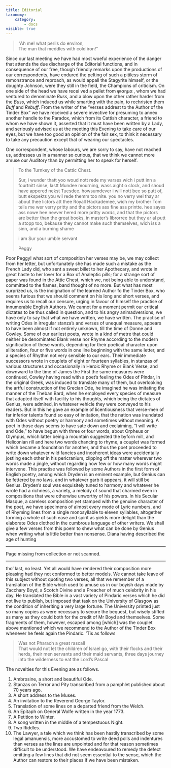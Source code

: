 ```yaml
---
title: Editorial
taxonomy:
    category:
        - docs
visible: true
---
```


> “Ah me! what perils do environ,  
The man that meddles with cold iron!”

Since our last meeting we have had most woeful experience of the danger that attends the due discharge of the Editorial functions, and in consequence of our free, though friendly remarks upon the productions of our correspondents, have endured the pelting of such a pitiless storm of remonstrance and reproach, as would appall the Stagyrite himself, or the doughty Johnson, were they still in the field, the Champions of criticism. On one side of the head we have recei ved a pellet from  φιαημα , whom we had ventured to denominate *Buss*, and a blow upon the other rather harder from the *Buss*, which induced us while smarting with the pain, to rechristen them *Buff* and *Rebuff*. From the writer of the “verses addrest to the Author of the Tinder Box” we have received a severe invective for presuming to annex another handle to the Paradox, which from its Cattish character, a friend to whom we have shown it, asserted that it must have been written by a Lady, and seriously advised us at the meeting this Evening to take care of our eyes, but we have too good an opinion of the fair sex, to think it necessary to take any precaution except that of wearing our spectacles.

One correspondent, whose labours, we are sorry to say, have not reached us, addresses us in a manner so curious, that we think we cannot more amuse our Auditory than by permitting her to speak for herself.

> To the Turnkey of the Cattic Chest.
> 
> Sur, i wunder thatt yoo woud nott rede my varses wich i putt inn a fourtnitt sinse, lastt Mundee mourning, wass aight o clock, and shoud have appered nekst Tuesdee. howsumdever i will nott bee so putt of, butt ekspekts you wil rede themm too nite. you no verry wel thay ar about thee lictors att thee Royall Hackademee, wich my brother Tom tells me wer verry pritty and the pictors ass fine ass printte. hee sayes ass nowe hee nevver hered more pritty *words*, and that the pictors are better than the great books, in master’s librorree
> but they ar al putt a stopp too, bekause they cannot make such themselves, wich iss a sinn, and a burning shame
> 
> i am Sur your umble servant
> 
> Peggy

Poor Peggy! what sort of composition her verses may be, we may collect from her letter, but unfortunately she has made such a mistake as the French Lady did, who sent a sweet billet to her Apothecary, and wrote in great haste to her lover for a Box of Analeptic pills; for a strange sort of paper was found in the Attic Chest, which we, not being able to understand, committed to the flames, band thought of no more. But what has most surprized us, is the indignation of the learned Author fo the Tinder Box, who seems furious that we should comment on his long and short verses, and requires us to recall our censure, urging in favour of himself the practise of innumerable English Authors. We cannot for a moment permit our critical dictates to be thus called in question, and to his angry animadversions, we have only to say that what we have written, we have written. The practise of writing Odes in irregular stanza’s and verses of unequal measure, appears to have been almost if not entirely unknown, till the time of Donne and Cowley. Some of our earliest poets, wrote in a kind of metre that could neither be denominated Blank verse nor Rhyme according to the modern signification of these words, depending for their poetical character upon alliteration, four or five words in one line beginning with the same letter, and a species of Rhythm not very sensible to our ears. Their immediate successors  wrote in couplets of eight or fourteen syllables, in stanzas of various structures and occasionally in Heroic Rhyme or Blank Verse, and downward to the time of James the First the same measures were continued, Cowley having read with a poet’s feeling the Odes of Pindar, in the original Greek, was induced to translate many of them, but overlooking the artful construction of the Grecian Ode, he imagined he was imitating the manner of the Theban Bard, when he employed every species of measure that adapted itself with facility to his thoughts, which being the dictates of Genius, were admired, in whatever vehicle they were conveyed to his readers. But in this he gave an example of licentiousness that verse-men of far inferior talents found so easy of imitation, that the nation was inundated with Odes without poetry or harmony and sometimes without meaning. A poet in those days seems to have sate down and exclaiming, “I will write and Ode,” to have begun with three or four words, about Orpheus or Olympus, which latter being a mountain suggested the byforn mill, and Heliconian rill and here two words chancing to rhyme, a couplet was formed which became a foundation for another, and thus the poet proceeded to write down whatever wild fancies and incoherent ideas were accidentally jostling each other in his pericranium, clipping off the matter wherever two words made a jingle, without regarding how few or how many words might intervene. This practise was followed by some Authors in the first form of English poetry, among which Dryden is an eminent example, but Genius can be fettered by no laws, and in whatever garb it appears, it will still be Genius. Dryden’s soul was exquisitely tuned to harmony and whatever he wrote had a richness, a variety, a melody of sound that charmed even in compositions that were otherwise unworthy of his powers. In his Secular Masque, a careless composition yet stamped with the genuine character of the poet, we have specimens of almost every mode of Lyric numbers, and of Rhyming lines from a single monosyllable to eleven syllables, altogether forming a whole of such ease and spirit as yields more delight than the elaborate Odes clothed in the cumbrous language of other writers. We shall give a few verses from this poem to shew what can be done by Genius when writing what is little better than nonsense. Diana having described the age of hunting

---

<span class="red">Page missing from collection or not scanned.</span>

---

tho’ last, no least. Yet all would have rendered their composition more pleasing had they not conformed to better models. We cannot take leave of this subject without quoting two verses, all that we remember of a translation of the Bible which used to amuse us in our boyish days made by Zacchary Boyd, a Scotch Divine and a Preacher of much celebrity in his day. He translated the Bible in a vast variety of Pindaric verses which he did not live to publish, but imposed that task on the University of Glasgow as the condition of inheriting a very large fortune. The University printed just so many copies as were necessary to secure the bequest, but wisely stifled as many as they could both for the credit of Mr Boyd and themselves. Some fragments of them, however, escaped among [which] was the couplet above mentioned which we recommend to the Author of the Tinder Box whenever he feels again the Pindaric. ’Tis as follows

> Was not Pharaoh a great rascall  
> That would not let the children of Israel go, with their flocks and their herds, their men servants and their maid servants, three days journey into the wilderness to eat the Lord’s Pascal
> 	

The novelties for this Evening are as follows.

1. Ambrosine, a short and beautiful Ode.
2. Stanzas on Terror and Pity transcribed from a pamphlet published about 70 years ago.
3. A short address to the Muses.
4. An invitation to the Reverend George Taylor.
5. Translation of some lines on a departed friend from the Welch.
6. An Epitaph on General Wolfe written in the year 1773.
7. A Petition to Winter.
8. A song written in the middle of a tempestuous Night.
9. Two Riddles.
10. The Lawyer, a tale which we think has been hastily transcribed by some legal amanuensis, more accustomed to write deed polls and indentures than verses as the lines are unpointed and for that reason sometimes difficult to be understood. We have endeavoured to remedy the defect omitting a few lines that did not seem essential to the sense, which the Author can restore to their places if we have been mistaken.
